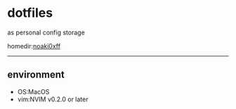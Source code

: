 # dotfiles

as personal config storage

homedir:[noaki0xff]( https://github.com/ )

---

## environment

- OS:MacOS
- vim:NVIM v0.2.0 or later

